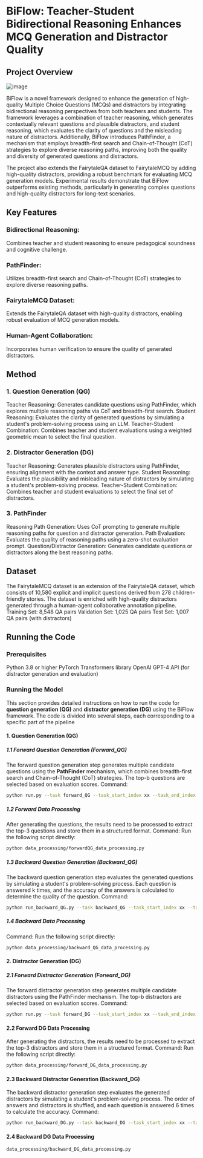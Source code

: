 # BiFlow: Teacher-Student Bidirectional Reasoning Enhances MCQ Generation and Distractor Quality
## Project Overview
![image](https://github.com/user-attachments/assets/da5cb17f-9714-4d09-813a-4852b95ec661)

BiFlow is a novel framework designed to enhance the generation of high-quality Multiple Choice Questions (MCQs) and distractors by integrating bidirectional reasoning perspectives from both teachers and students. The framework leverages a combination of teacher reasoning, which generates contextually relevant questions and plausible distractors, and student reasoning, which evaluates the clarity of questions and the misleading nature of distractors. Additionally, BiFlow introduces PathFinder, a mechanism that employs breadth-first search and Chain-of-Thought (CoT) strategies to explore diverse reasoning paths, improving both the quality and diversity of generated questions and distractors.

The project also extends the FairytaleQA dataset to FairytaleMCQ by adding high-quality distractors, providing a robust benchmark for evaluating MCQ generation models. Experimental results demonstrate that BiFlow outperforms existing methods, particularly in generating complex questions and high-quality distractors for long-text scenarios.
## Key Features
### Bidirectional Reasoning: 
Combines teacher and student reasoning to ensure pedagogical soundness and cognitive challenge.
### PathFinder: 
Utilizes breadth-first search and Chain-of-Thought (CoT) strategies to explore diverse reasoning paths.
### FairytaleMCQ Dataset: 
Extends the FairytaleQA dataset with high-quality distractors, enabling robust evaluation of MCQ generation models.
### Human-Agent Collaboration: 
Incorporates human verification to ensure the quality of generated distractors.
## Method
### 1. Question Generation (QG)
Teacher Reasoning: Generates candidate questions using PathFinder, which explores multiple reasoning paths via CoT and breadth-first search.
Student Reasoning: Evaluates the clarity of generated questions by simulating a student's problem-solving process using an LLM.
Teacher-Student Combination: Combines teacher and student evaluations using a weighted geometric mean to select the final question.
### 2. Distractor Generation (DG)
Teacher Reasoning: Generates plausible distractors using PathFinder, ensuring alignment with the context and answer type.
Student Reasoning: Evaluates the plausibility and misleading nature of distractors by simulating a student's problem-solving process.
Teacher-Student Combination: Combines teacher and student evaluations to select the final set of distractors.
### 3. PathFinder
Reasoning Path Generation: Uses CoT prompting to generate multiple reasoning paths for question and distractor generation.
Path Evaluation: Evaluates the quality of reasoning paths using a zero-shot evaluation prompt.
Question/Distractor Generation: Generates candidate questions or distractors along the best reasoning paths.
## Dataset
The FairytaleMCQ dataset is an extension of the FairytaleQA dataset, which consists of 10,580 explicit and implicit questions derived from 278 children-friendly stories. The dataset is enriched with high-quality distractors generated through a human-agent collaborative annotation pipeline.
Training Set: 8,548 QA pairs
Validation Set: 1,025 QA pairs
Test Set: 1,007 QA pairs (with distractors)
## Running the Code
### Prerequisites
Python 3.8 or higher
PyTorch
Transformers library
OpenAI GPT-4 API (for distractor generation and evaluation)
### Running the Model
This section provides detailed instructions on how to run the code for **question generation (QG)** and **distractor generation (DG)** using the BiFlow framework. The code is divided into several steps, each corresponding to a specific part of the pipeline
#### 1. **Question Generation (QG)**

##### 1.1 **Forward Question Generation (Forward_QG)**
The forward question generation step generates multiple candidate questions using the **PathFinder** mechanism, which combines breadth-first search and Chain-of-Thought (CoT) strategies. The top-b questions are selected based on evaluation scores.
Command:
```bash
python run.py --task forward_QG --task_start_index xx --task_end_index xx --method_generate sample --method_evaluate vote --method_select greedy --n_generate_sample xx --n_evaluate_sample xx --n_select_sample b --prompt_sample xx --temperature 1.0
```

##### 1.2 Forward Data Processing
After generating the questions, the results need to be processed to extract the top-3 questions and store them in a structured format.
Command:
Run the following script directly:
```bash
python data_processing/forwardQG_data_processing.py
```
##### 1.3 Backward Question Generation (Backward_QG)
The backward question generation step evaluates the generated questions by simulating a student's problem-solving process. Each question is answered k times, and the accuracy of the answers is calculated to determine the quality of the question.
Command:
```bash
python run_backward_QG.py --task backward_QG --task_start_index xx --task_end_index xxx --method_generate sample --method_evaluate vote --method_select greedy --n_generate_sample xx --n_evaluate_sample xx --n_select_sample xx --prompt_sample cot --temperature 1.0
```
##### 1.4 Backward Data Processing
Command:
Run the following script directly:
```bash
python data_processing/backward_QG_data_processing.py
```

#### 2. Distractor Generation (DG)
##### 2.1 Forward Distractor Generation (Forward_DG)
The forward distractor generation step generates multiple candidate distractors using the PathFinder mechanism. The top-b distractors are selected based on evaluation scores.
Command:
```bash
python run.py --task forward_DG --task_start_index xx --task_end_index xx --method_generate sample --method_evaluate vote --method_select greedy --n_generate_sample x --n_evaluate_sample x --n_select_sample b --prompt_sample cot --temperature 1.0
```
#### 2.2 Forward DG Data Processing
After generating the distractors, the results need to be processed to extract the top-3 distractors and store them in a structured format.
Command:
Run the following script directly:
```bash
python data_processing/forward_DG_data_processing.py
```
#### 2.3 Backward Distractor Generation (Backward_DG)
The backward distractor generation step evaluates the generated distractors by simulating a student's problem-solving process. The order of answers and distractors is shuffled, and each question is answered 6 times to calculate the accuracy.
Command:
```bash
python run_backward_DG.py --task backward_DG --task_start_index xx --task_end_index xx --method_generate sample --method_evaluate vote --method_select greedy --n_generate_sample xx --n_evaluate_sample x --n_select_sample x --prompt_sample cot --temperature 1.0
```

#### 2.4 Backward DG Data Processing
```bash
data_processing/backward_DG_data_processing.py
```

